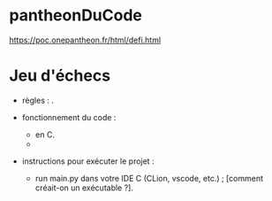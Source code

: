 # pantheonDuCode
https://poc.onepantheon.fr/html/defi.html

# Jeu d'échecs
- règles : .


- fonctionnement du code :
  - en C.
  - 


- instructions pour exécuter le projet :
  - run main.py dans votre IDE C (CLion, vscode, etc.) ; [comment créait-on un exécutable ?].
